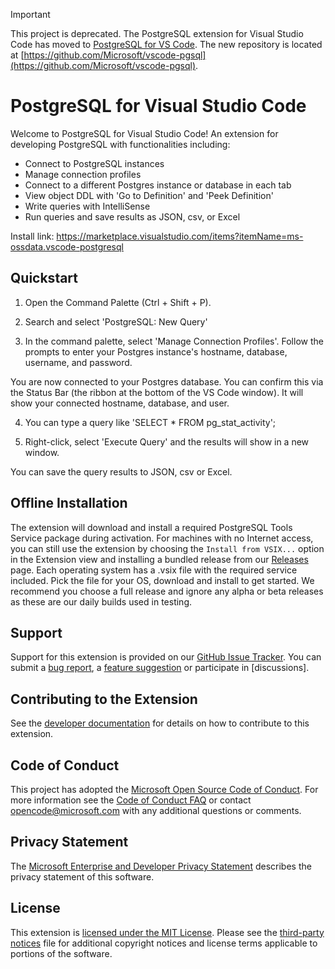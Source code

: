 > [!IMPORTANT]
> This project is deprecated. The PostgreSQL extension for Visual Studio Code has moved to [PostgreSQL for VS Code](https://marketplace.visualstudio.com/items?itemName=ms-ossdata.vscode-pgsql). The new repository is located at [https://github.com/Microsoft/vscode-pgsql](https://github.com/Microsoft/vscode-pgsql).

# PostgreSQL for Visual Studio Code

Welcome to PostgreSQL for Visual Studio Code! An extension for developing PostgreSQL with functionalities including:

* Connect to PostgreSQL instances
* Manage connection profiles
* Connect to a different Postgres instance or database in each tab
* View object DDL with 'Go to Definition' and 'Peek Definition'
* Write queries with IntelliSense
* Run queries and save results as JSON, csv, or Excel

Install link: https://marketplace.visualstudio.com/items?itemName=ms-ossdata.vscode-postgresql

## Quickstart

1) Open the Command Palette (Ctrl + Shift + P).

2) Search and select 'PostgreSQL: New Query'

3) In the command palette, select 'Manage Connection Profiles'. Follow the prompts to enter your Postgres instance's hostname, database, username, and password.

You are now connected to your Postgres database. You can confirm this via the Status Bar (the ribbon at the bottom of the VS Code window). It will show your connected hostname, database, and user.

4) You can type a query like 'SELECT * FROM pg_stat_activity';

5) Right-click, select 'Execute Query' and the results will show in a new window.

You can save the query results to JSON, csv or Excel.

## Offline Installation
The extension will download and install a required PostgreSQL Tools Service package during activation. For machines with no Internet access, you can still use the extension by choosing the
`Install from VSIX...` option in the Extension view and installing a bundled release from our [Releases](https://github.com/Microsoft/vscode-postgresql/releases) page.
Each operating system has a .vsix file with the required service included. Pick the file for your OS, download and install to get started.
We recommend you choose a full release and ignore any alpha or beta releases as these are our daily builds used in testing.

## Support
Support for this extension is provided on our [GitHub Issue Tracker]. You can submit a [bug report], a [feature suggestion] or participate in [discussions].

## Contributing to the Extension
See the [developer documentation] for details on how to contribute to this extension.

## Code of Conduct
This project has adopted the [Microsoft Open Source Code of Conduct]. For more information see the [Code of Conduct FAQ] or contact [opencode@microsoft.com] with any additional questions or comments.

## Privacy Statement
The [Microsoft Enterprise and Developer Privacy Statement] describes the privacy statement of this software.

## License
This extension is [licensed under the MIT License]. Please see the [third-party notices] file for additional copyright notices and license terms applicable to portions of the software.

[GitHub Issue Tracker]:https://github.com/Microsoft/vscode-postgresql/issues
[bug report]:https://github.com/Microsoft/vscode-postgresql/issues/new
[feature suggestion]:https://github.com/Microsoft/vscode-postgresql/issues/new
[developer documentation]:https://github.com/Microsoft/vscode-postgresql/wiki/How-to-Contribute
[Microsoft Enterprise and Developer Privacy Statement]:https://go.microsoft.com/fwlink/?LinkId=786907&lang=en7
[licensed under the MIT License]: https://github.com/Microsoft/vscode-postgresql/blob/master/LICENSE
[third-party notices]: https://github.com/Microsoft/vscode-postgresql/blob/master/ThirdPartyNotices.txt
[Microsoft Open Source Code of Conduct]:https://opensource.microsoft.com/codeofconduct/
[Code of Conduct FAQ]:https://opensource.microsoft.com/codeofconduct/faq/
[opencode@microsoft.com]:mailto:opencode@microsoft.com
